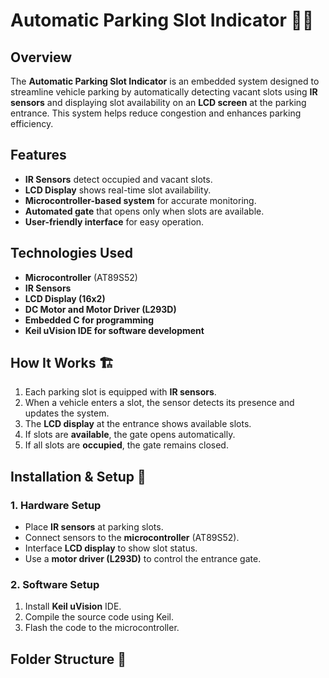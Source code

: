 # Automatic Parking Slot Indicator 🚗💡

## Overview
The **Automatic Parking Slot Indicator** is an embedded system designed to streamline vehicle parking by automatically detecting vacant slots using **IR sensors** and displaying slot availability on an **LCD screen** at the parking entrance. This system helps reduce congestion and enhances parking efficiency.

## Features
- **IR Sensors** detect occupied and vacant slots.
- **LCD Display** shows real-time slot availability.
- **Microcontroller-based system** for accurate monitoring.
- **Automated gate** that opens only when slots are available.
- **User-friendly interface** for easy operation.

## Technologies Used
- **Microcontroller** (AT89S52)
- **IR Sensors**
- **LCD Display (16x2)**
- **DC Motor and Motor Driver (L293D)**
- **Embedded C for programming**
- **Keil uVision IDE for software development**

## How It Works 🏗️
1. Each parking slot is equipped with **IR sensors**.
2. When a vehicle enters a slot, the sensor detects its presence and updates the system.
3. The **LCD display** at the entrance shows available slots.
4. If slots are **available**, the gate opens automatically.
5. If all slots are **occupied**, the gate remains closed.

## Installation & Setup 🔧
### **1. Hardware Setup**
- Place **IR sensors** at parking slots.
- Connect sensors to the **microcontroller** (AT89S52).
- Interface **LCD display** to show slot status.
- Use a **motor driver (L293D)** to control the entrance gate.

### **2. Software Setup**
1. Install **Keil uVision** IDE.
2. Compile the source code using Keil.
3. Flash the code to the microcontroller.

## Folder Structure 📂
